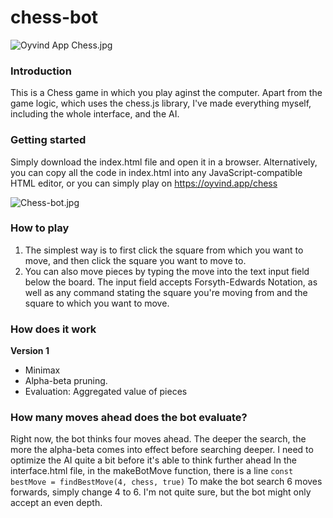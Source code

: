 # chess-bot
![Oyvind App Chess.jpg](https://cdn.steemitimages.com/DQmVVZFP7CeVukQVF6dBZ5HpqQDQynmPkhoJErhg5GxHncq/Oyvind%20App%20Chess.jpg)
### Introduction
This is a Chess game in which you play aginst the computer. Apart from the game logic, which uses the chess.js library, I've made everything myself, including the whole interface, and the AI.

### Getting started
Simply download the index.html file and open it in a browser. Alternatively, you can copy all the code in index.html into any JavaScript-compatible HTML editor, or you can simply play on https://oyvind.app/chess

![Chess-bot.jpg](https://cdn.steemitimages.com/DQmac3MZ9sJh6LozeWCsftwvajskKzRK6UxgxdrzqFE1Voy/Chess-bot.jpg)

### How to play
1. The simplest way is to first click the square from which you want to move, and then click the square you want to move to.
2. You can also move pieces by typing the move into the text input field below the board. The input field accepts Forsyth-Edwards Notation, as well as any command stating the square you're moving from and the square to which you want to move.

### How does it work
**Version 1**
- Minimax
- Alpha-beta pruning.
- Evaluation: Aggregated value of pieces

### How many moves ahead does the bot evaluate?
Right now, the bot thinks four moves ahead. The deeper the search, the more the alpha-beta comes into effect before searching deeper. I need to optimize the AI quite a bit before it's able to think further ahead In the interface.html file, in the makeBotMove function, there is a line `const bestMove = findBestMove(4, chess, true)` To make the bot search 6 moves forwards, simply change 4 to 6. I'm not quite sure, but the bot might only accept an even depth.
